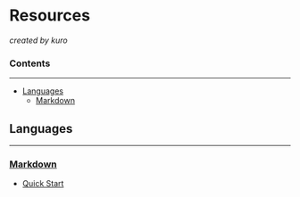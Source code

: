 # Resources

*created by kuro*

### Contents

***

* [Languages](#languages)
  * [Markdown](#markdown)

## Languages

***

### [Markdown](./markdown/readme.md "Link to Markdown Pages")

* [Quick Start](./markdown/quick-start.md "Link to Markdown Quick Start")

